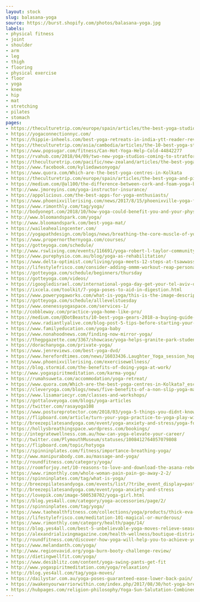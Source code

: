```yaml
---
layout: stock
slug: balasana-yoga
source: https://burst.shopify.com/photos/balasana-yoga.jpg
labels:
- physical fitness
- joint
- shoulder
- arm
- leg
- thigh
- flooring
- physical exercise
- floor
- yoga
- knee
- hip
- mat
- stretching
- pilates
- stomach
pages:
- https://theculturetrip.com/europe/spain/articles/the-best-yoga-studios-in-bilbao/
- https://yogaconnectionnyc.com/
- https://hippie-inheels.com/best-yoga-retreats-in-india-ytt-reader-reviews/
- https://theculturetrip.com/asia/cambodia/articles/the-10-best-yoga-studios-in-phnom-penh-cambodia/
- https://www.popsugar.com/fitness/Can-Hot-Yoga-Help-Cold-44842277
- https://rvahub.com/2018/04/09/two-new-yoga-studios-coming-to-stratford-hills/
- https://theculturetrip.com/pacific/new-zealand/articles/the-best-yoga-studios-in-wellington-new-zealand/
- https://www.facebook.com/kyliedawsonyoga/
- https://www.quora.com/Which-are-the-best-yoga-centres-in-Kolkata
- https://theculturetrip.com/europe/spain/articles/the-best-yoga-and-pilates-studios-in-zaragoza-spain/
- https://medium.com/@al100/the-difference-between-cork-and-foam-yoga-blocks-23cd46316f51
- http://www.jmoreyins.com/yoga-instructor-insurance/
- https://appolicious.com/the-best-apps-for-yoga-enthusiasts/
- https://www.phoenixvillerising.com/news/2017/8/15/phoenixville-yoga-fitness-studios
- https://www.rimonthly.com/tag/yoga/
- http://bodyonept.com/2018/10/how-yoga-could-benefit-you-and-your-physical-therapy/
- http://www.bloomandspark.com/yoga/
- http://www.bloomandspark.com/best-yoga-mat/
- https://waileahealingcenter.com/
- https://yogapathdesign.com/blogs/news/breathing-the-core-muscle-of-yoga
- https://www.propernorthernyoga.com/courses/
- https://gotteyoga.com/schedule/
- http://www.rswliving.com/events/116691/yoga-robert-l-taylor-community-center
- https://www.purephysio.com.au/blog/yoga-as-rehabilitation/
- https://www.delta-optimist.com/living/yoga-meets-12-steps-at-tsawwassen-s-little-house-1.23460383
- https://lifestylefrisco.com/consider-adding-ommm-workout-reap-personal-benefits/
- https://gotteyoga.com/schedule/beginners/thursday
- https://gotteyoga.com/videos/
- https://igoogledisrael.com/international-yoga-day-get-your-tel-aviv-ommmm-ready/
- https://ixcela.com/toolkit/7-yoga-poses-to-aid-in-digestion.html
- https://www.poweryogaworks.com/what-is-yoga/this-is-the-image-description-42/
- https://gotteyoga.com/schedule/alllevelstuesday
- https://www.onenessyogaspace.com/services-1/
- http://cobbleway.com/practice-yoga-home-like-pro/
- https://medium.com/@DotBeasts/10-best-yoga-gears-2018-a-buying-guide-72f520398470
- https://www.radiantlyalive.com/blog-post-5-tips-before-starting-your-yoga-teacher-career/
- https://www.familyeducation.com/yoga-baby
- https://www.nonahoodnews.com/finding-now-mirror-yoga/
- https://thegpgazette.com/3367/showcase/yoga-helps-granite-park-students-cope-with-end-of-year-testing/
- https://dorachanyoga.com/private-yoga/
- https://www.jenreviews.com/best-yoga-dvd/
- https://www.herefordtimes.com/news/16033436.Laughter_Yoga_session_hopes_to_break_record_and_tackle_mental_health/
- https://www.phoenixvillerising.com/exercisewellness/
- https://blog.stormid.com/the-benefits-of-doing-yoga-at-work/
- http://www.yogaspiritmeditation.com/karma-yoga/
- https://rumahsuweta.com/accommodation/yoga-retreat/
- https://www.quora.com/Which-are-the-best-yoga-centres-in-Kolkata?_escaped_fragment_=n=12
- https://cleveryoga.com/blogs/news/five-benefits-of-a-non-slip-yoga-mat
- https://www.lisamariecyr.com/classes-and-workshops/
- https://gottaloveyoga.com/blogs/yoga-articles
- https://twitter.com/rasayoga108
- https://www.postureprotector.com/2018/03/yoga-5-things-you-didnt-know/
- https://flipboard.com/article/turn-your-yoga-practice-to-yoga-play-with-this-tortoise-to-firefly-transition/f-4d6c7b447f%2Fdoyouyoga.com
- http://breezepilatesandyoga.com/event/yoga-anxiety-and-stress/yoga-for-anxiety-2
- https://hollysbreathingspace.wordpress.com/bookings/
- http://integratewellness.com.au/how-can-yoga-elevate-your-career/
- http://twitter.com/PlymouthMuseum/statuses/1008412764057079808
- https://flipboard.com/topic/hotyoga
- https://spinninplates.com/fitness/importance-breathing-yoga/
- http://www.manipurabody.com.au/massage-and-yoga/
- http://roundfitness.com/category/yoga/
- https://roomforjoy.net/10-reasons-to-love-and-download-the-asana-rebel-yoga-app/
- https://www.rimonthly.com/whole-woman-pain-pain-go-away-2-2/
- https://spinninplates.com/tag/what-is-yoga/
- http://breezepilatesandyoga.com/events/list/?tribe_event_display=past&tribe_paged=1
- http://breezepilatesandyoga.com/event/yoga-anxiety-and-stress
- https://lovepik.com/image-500538702/yoga-girl.html
- https://blog.yes4all.com/category/yoga-accessories/page/2/
- https://spinninplates.com/tag/yoga/
- https://www.taohealthfitness.com/collections/yoga/products/thick-eva-foam-yoga-mat
- https://lifestylefrisco.com/meditation-101-magical-or-murderous/
- https://www.rimonthly.com/category/health/page/14/
- https://blog.yes4all.com/best-5-unbelievable-yoga-moves-relieve-seasonal-stress/
- https://alexandrialivingmagazine.com/health-wellness/boutique-district-s-sweat-crawl-is-saturday/
- http://roundfitness.com/discover-how-yoga-will-help-you-to-achieve-your-goals/
- https://www.melandanth.com/yoga/
- http://www.regionvavid.org/yoga-burn-booty-challenge-review/
- https://dietingwellfit.com/yoga/
- https://www.desiblitz.com/content/yoga-swing-pants-get-fit
- http://www.yogaspiritmeditation.com/yoga/relaxation/
- http://blog.yes4all.com/tag/yoga-moves/
- https://dailystar.com.au/yoga-poses-guaranteed-ease-lower-back-pain/
- https://awakenyourwarriorwithin.com/index.php/2017/08/30/hot-yoga-breathing-and-letting-fear-stop-you-from-reaching-for-your-dreams/
- https://hubpages.com/religion-philosophy/Yoga-Sun-Salutation-Combined-with-Gratitude-Prayer
---
```


